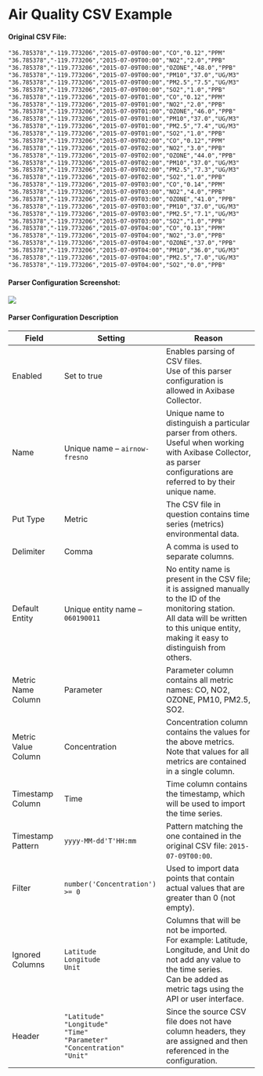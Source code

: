 # Air Quality CSV Example

#### Original CSV File:

```txt
"36.785378","-119.773206","2015-07-09T00:00","CO","0.12","PPM"
"36.785378","-119.773206","2015-07-09T00:00","NO2","2.0","PPB"
"36.785378","-119.773206","2015-07-09T00:00","OZONE","48.0","PPB"
"36.785378","-119.773206","2015-07-09T00:00","PM10","37.0","UG/M3"
"36.785378","-119.773206","2015-07-09T00:00","PM2.5","7.5","UG/M3"
"36.785378","-119.773206","2015-07-09T00:00","SO2","1.0","PPB"
"36.785378","-119.773206","2015-07-09T01:00","CO","0.12","PPM"
"36.785378","-119.773206","2015-07-09T01:00","NO2","2.0","PPB"
"36.785378","-119.773206","2015-07-09T01:00","OZONE","46.0","PPB"
"36.785378","-119.773206","2015-07-09T01:00","PM10","37.0","UG/M3"
"36.785378","-119.773206","2015-07-09T01:00","PM2.5","7.4","UG/M3"
"36.785378","-119.773206","2015-07-09T01:00","SO2","1.0","PPB"
"36.785378","-119.773206","2015-07-09T02:00","CO","0.12","PPM"
"36.785378","-119.773206","2015-07-09T02:00","NO2","3.0","PPB"
"36.785378","-119.773206","2015-07-09T02:00","OZONE","44.0","PPB"
"36.785378","-119.773206","2015-07-09T02:00","PM10","37.0","UG/M3"
"36.785378","-119.773206","2015-07-09T02:00","PM2.5","7.3","UG/M3"
"36.785378","-119.773206","2015-07-09T02:00","SO2","1.0","PPB"
"36.785378","-119.773206","2015-07-09T03:00","CO","0.14","PPM"
"36.785378","-119.773206","2015-07-09T03:00","NO2","4.0","PPB"
"36.785378","-119.773206","2015-07-09T03:00","OZONE","41.0","PPB"
"36.785378","-119.773206","2015-07-09T03:00","PM10","37.0","UG/M3"
"36.785378","-119.773206","2015-07-09T03:00","PM2.5","7.1","UG/M3"
"36.785378","-119.773206","2015-07-09T03:00","SO2","1.0","PPB"
"36.785378","-119.773206","2015-07-09T04:00","CO","0.13","PPM"
"36.785378","-119.773206","2015-07-09T04:00","NO2","3.0","PPB"
"36.785378","-119.773206","2015-07-09T04:00","OZONE","37.0","PPB"
"36.785378","-119.773206","2015-07-09T04:00","PM10","36.0","UG/M3"
"36.785378","-119.773206","2015-07-09T04:00","PM2.5","7.0","UG/M3"
"36.785378","-119.773206","2015-07-09T04:00","SO2","0.0","PPB"
```

#### Parser Configuration Screenshot:

![](resources/air_quality_csv_parser.png)

#### Parser Configuration Description

| Field | Setting | Reason | 
| --- | --- | --- | 
|  Enabled  |  Set to true  |  Enables parsing of CSV files.<br>Use of this parser configuration is allowed in Axibase Collector.  | 
|  Name  |  Unique name – `airnow-fresno`  |  Unique name to distinguish a particular parser from others.<br>Useful when working with Axibase Collector, as parser configurations are referred to by their unique name.  | 
|  Put Type  |  Metric  |  The CSV file in question contains time series (metrics) environmental data.  | 
|  Delimiter  |  Comma  |  A comma is used to separate columns.  | 
|  Default Entity  |  Unique entity name – `060190011`  |  No entity name is present in the CSV file; it is assigned manually to the ID of the monitoring station.<br>All data will be written to this unique entity, making it easy to distinguish from others.  | 
|  Metric Name Column  |  Parameter  |  Parameter column contains all metric names: CO, NO2, OZONE, PM10, PM2.5, SO2.  | 
|  Metric Value Column  |  Concentration  |  Concentration column contains the values for the above metrics.<br>Note that values for all metrics are contained in a single column.  | 
|  Timestamp Column  |  Time  |  Time column contains the timestamp, which will be used to import the time series.  | 
|  Timestamp Pattern  |  `yyyy-MM-dd'T'HH:mm`  |  Pattern matching the one contained in the original CSV file: `2015-07-09T00:00`.  | 
|  Filter  |  `number('Concentration') >= 0`  |  Used to import data points that contain actual values that are greater than 0 (not empty).  | 
|  Ignored Columns  |  `Latitude`<br>`Longitude`<br>`Unit`  |  Columns that will be not be imported.<br>For example: Latitude, Longitude, and Unit do not add any value to the time series.<br>Can be added as metric tags using the API or user interface.  | 
|  Header  |  `"Latitude"`<br>`"Longitude"`<br>`"Time"`<br>`"Parameter"`<br>`"Concentration"`<br>`"Unit"`  |  Since the source CSV file does not have column headers, they are assigned and then referenced in the configuration.  | 
